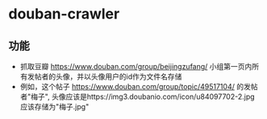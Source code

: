 # douban-crawler
## 功能
* 抓取豆瓣 https://www.douban.com/group/beijingzufang/ 小组第一页内所有发帖者的头像，并以头像用户的id作为文件名存储
* 例如，这个帖子 https://www.douban.com/group/topic/49517104/ 的发帖者"梅子", 头像应该是https://img3.doubanio.com/icon/u84097702-2.jpg 应该存储为"梅子.jpg"
